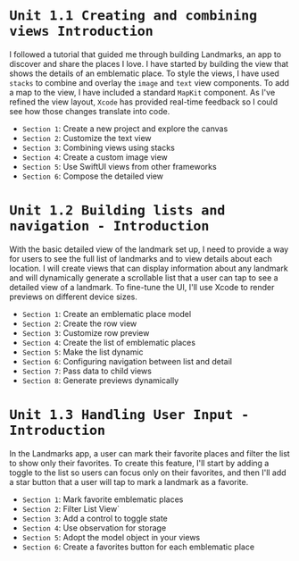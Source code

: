 # `Unit 1.1 Creating and combining views Introduction`

I followed a tutorial that guided me through building Landmarks, an app to discover and share the places I love. I have started by building the view that shows the details of an emblematic place.
To style the views, I have used `stacks` to combine and overlay the `image` and `text` view components. To add a map to the view, I have included a standard `MapKit` component. As I've refined the view layout, `Xcode` has provided real-time feedback so I could see how those changes translate into code.


- `Section 1`: Create a new project and explore the canvas
- `Section 2`: Customize the text view
- `Section 3`: Combining views using stacks
- `Section 4`: Create a custom image view
- `Section 5`: Use SwiftUI views from other frameworks
- `Section 6`: Compose the detailed view

# `Unit 1.2 Building lists and navigation - Introduction`

With the basic detailed view of the landmark set up, I need to provide a way for users to see the full list of landmarks and to view details about each location. I will create views that can display information about any landmark and will dynamically generate a scrollable list that a user can tap to see a detailed view of a landmark. To fine-tune the UI, I'll use Xcode to render previews on different device sizes.

- `Section 1`: Create an emblematic place model
- `Section 2`: Create the row view
- `Section 3`: Customize row preview
- `Section 4`: Create the list of emblematic places
- `Section 5`: Make the list dynamic
- `Section 6`: Configuring navigation between list and detail
- `Section 7`: Pass data to child views
- `Section 8`: Generate previews dynamically

# `Unit 1.3 Handling User Input - Introduction`

In the Landmarks app, a user can mark their favorite places and filter the list to show only their favorites. To create this feature, I'll start by adding a toggle to the list so users can focus only on their favorites, and then I'll add a star button that a user will tap to mark a landmark as a favorite.

- `Section 1`: Mark favorite emblematic places
- `Section 2`: Filter List View`
- `Section 3`: Add a control to toggle state
- `Section 4`: Use observation for storage
- `Section 5`: Adopt the model object in your views
- `Section 6`: Create a favorites button for each emblematic place
